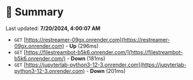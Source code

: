 # 📖 Summary
Last updated: **7/20/2024, 4:00:07 AM**

- `GET` [https://restreamer-09gx.onrender.com](https://restreamer-09gx.onrender.com) - **Up** (296ms)
- `GET` [https://filestreambot-b5k6.onrender.com/](https://filestreambot-b5k6.onrender.com/) - **Down** (181ms)
- `GET` [https://jupyterlab-python3-12-3.onrender.com](https://jupyterlab-python3-12-3.onrender.com) - **Down** (201ms)
